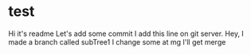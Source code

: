 # test
Hi it's readme
Let's add some commit
I add this line on git server.
Hey, I made a branch called subTree1
I change some at mg
I'll get merge
